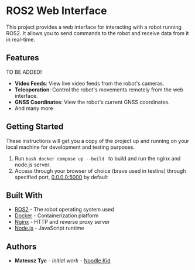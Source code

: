 # ROS2 Web Interface

This project provides a web interface for interacting with a robot running ROS2. It allows you to send commands to the robot and receive data from it in real-time.

## Features
TO BE ADDED!
- **Video Feeds**: View live video feeds from the robot's cameras.
- **Teleoperation**: Control the robot's movements remotely from the web interface.
- **GNSS Coordinates**: View the robot's current GNSS coordinates.
- And many more

## Getting Started

These instructions will get you a copy of the project up and running on your local machine for development and testing purposes.

1. Run ```bash docker compose up --build ``` to build and run the nginx and node.js server.
2. Access through your browser of choice (brave used in testins) through specified port, [0.0.0.0:5000](0.0.0.0:5000) by default

## Built With

* [ROS2](http://www.ros.org/) - The robot operating system used
* [Docker](https://www.docker.com/) - Containerization platform
* [Nginx](https://www.nginx.com/) - HTTP and reverse proxy server
* [Node.js](https://nodejs.org/) - JavaScript runtime

## Authors

* **Mateusz Tyc** - *Initial work* - [Noodle Kid](https://github.com/noodlekid)